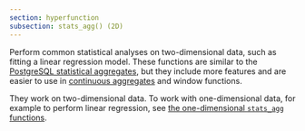 ```yaml
---
section: hyperfunction
subsection: stats_agg() (2D)
---
```


Perform common statistical analyses on two-dimensional data, such as fitting a
linear regression model. These functions are similar to the [PostgreSQL
statistical aggregates][pg-stats-aggs], but they include more features and are
easier to use in [continuous aggregates][caggs] and window functions.

They work on two-dimensional data. To work with one-dimensional data, for
example to perform linear regression, see [the one-dimensional `stats_agg`
functions][stats_agg-1d].

[caggs]: /timescaledb/:currentVersion:/how-to-guides/continuous-aggregates/
[pg-stats-aggs]:
    https://www.postgresql.org/docs/current/functions-aggregate.html#FUNCTIONS-AGGREGATE-STATISTICS-TABLE
[stats_agg-1d]: /api/:currentVersion:/hyperfunctions/statistical-aggregates/stats_agg-1d/
